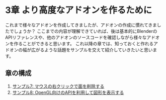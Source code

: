 # 3章 より高度なアドオンを作るために

これまで様々なアドオンを作成してきましたが、アドオンの作成に慣れてきましたでしょうか？
ここまでの内容が理解できていれば、後は基本的にBlenderのAPIリファレンスや、他のアドオンのソースコードを確認しながら様々なアドオンを作ることができると思います。
これ以降の章では、知っておくと作れるアドオンの幅が広がるような話題をサンプルを交えて紹介していきたいと思います。

## 章の構成

1. [サンプル7: マウスの右クリックで面を削除する](01_Sample_7_Delete_face_by_mouse_click.md)
2. [サンプル8: OpenGL向けのAPIを利用して図形を表示する](02_Sample_8_Display_figure_by_OpenGL.md)
